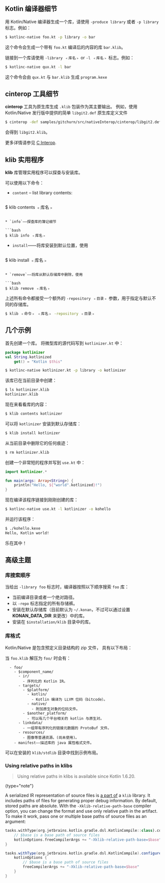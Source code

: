 [//]: # (title: Kotlin/Native 库)

## Kotlin 编译器细节

用 Kotlin/Native 编译器生成一个库，请使用 `-produce library` 或者 `-p library` 标志。例如：

```bash
$ kotlinc-native foo.kt -p library -o bar
```

这个命令会生成一个带有 `foo.kt` 编译后的内容的库 `bar.klib`。

链接到一个库请使用 `-library ﹤库名﹥` or `-l ﹤库名﹥` 标志。例如：

```bash
$ kotlinc-native qux.kt -l bar
```

这个命令会由 `qux.kt` 与 `bar.klib` 生成 `program.kexe`

## cinterop 工具细节

**cinterop** 工具为原生库生成 `.klib` 包装作为其主要输出。
例如，使用 Kotlin/Native 发行版中提供的简单 `libgit2.def` 原生库定义文件

```bash
$ cinterop -def samples/gitchurn/src/nativeInterop/cinterop/libgit2.def -compiler-option -I/usr/local/include -o libgit2
```

会得到 `libgit2.klib`。

更多详情请参见 [C Interop](native-c-interop.md).

## klib 实用程序

**klib** 库管理实用程序可以探查与安装库。

可以使用以下命令：

* `content` – list library contents:

  ```bash
$ klib contents ﹤库名﹥
  ```

* `info`——探查库的簿记细节

  ```bash
$ klib info ﹤库名﹥
  ```

* `install`——将库安装到默认位置，使用

  ```bash
$ klib install ﹤库名﹥
  ```

* `remove`——将库从默认存储库中删除，使用 

  ```bash
$ klib remove ﹤库名﹥
  ```

上述所有命令都接受一个额外的 `-repository ﹤目录﹥` 参数，用于指定与默认不同的存储库。

```bash
$ klib ﹤命令﹥ ﹤库名﹥ -repository ﹤目录﹥
```

## 几个示例

首先创建一个库。
将微型库的源代码写到 `kotlinizer.kt` 中：

```kotlin
package kotlinizer
val String.kotlinized
    get() = "Kotlin $this"
```

```bash
$ kotlinc-native kotlinizer.kt -p library -o kotlinizer
```

该库已在当前目录中创建：

```bash
$ ls kotlinizer.klib
kotlinizer.klib
```

现在来看看库的内容：

```bash
$ klib contents kotlinizer
```

可以将 `kotlinizer` 安装到默认存储库：

```bash
$ klib install kotlinizer
```

从当前目录中删除它的任何痕迹：

```bash
$ rm kotlinizer.klib
```

创建一个非常短的程序并写到 `use.kt` 中：

```kotlin
import kotlinizer.*

fun main(args: Array<String>) {
    println("Hello, ${"world".kotlinized}!")
}
```

现在编译该程序链接到刚刚创建的库：

```bash
$ kotlinc-native use.kt -l kotlinizer -o kohello
```

并运行该程序：

```bash
$ ./kohello.kexe
Hello, Kotlin world!
```

乐在其中！

## 高级主题

### 库搜索顺序

当给出  `-library foo` 标志时，编译器按照以下顺序搜索 `foo` 库：

* 当前编译目录或者一个绝对路径。
* 以 `-repo` 标志指定的所有存储裤。
* 安装在默认存储库（目前默认为 `~/.konan`，不过可以通过设置 **KONAN_DATA_DIR** 来更改）中的库。
* 安装在 `$installation/klib` 目录中的库。

### 库格式

Kotlin/Native 是包含预定义目录结构的 zip 文件，
具有以下布局：

当 `foo.klib` 解压为 `foo/` 时会有：

```text
  - foo/
    - $component_name/
      - ir/
        - 序列化的 Kotlin IR。
      - targets/
        - $platform/
          - kotlin/
            - Kotlin 编译为 LLVM 位码（bitcode）。
          - native/
            - 附加原生对象的位码文件。
        - $another_platform/
          - 可以有几个平台相关的 kotlin 与原生对。
      - linkdata/
        - 一组带有序列化的链接元数据的 ProtoBuf 文件。
      - resources/
        - 图像等普通资源。(尚未使用)。
    - manifest——描述库的 java 属性格式文件。
```

可以在安装的 `klib/stdlib` 目录中找到示例布局。

### Using relative paths in klibs

> Using relative paths in klibs is available since Kotlin 1.6.20.
> 
{type="note"}

A serialized IR representation of source files is [a part of](#库格式) a `klib` library. It includes paths of 
files for generating proper debug information. By default, stored paths are absolute.
With the `-Xklib-relative-path-base` compiler option, you can change the format and use only relative path in the 
artifact. To make it work, pass one or multiple base paths of source files as an argument:

<tabs group="build-script">
<tab title="Kotlin" group-key="kotlin">

```kotlin
tasks.withType(org.jetbrains.kotlin.gradle.dsl.KotlinCompile::class).configureEach {
    // $base is a base path of source files
    kotlinOptions.freeCompilerArgs += "-Xklib-relative-path-base=$base"
}
```

</tab>
<tab title="Groovy" group-key="groovy">

```groovy
tasks.withType(org.jetbrains.kotlin.gradle.dsl.KotlinCompile).configureEach {
    kotlinOptions {
        // $base is a base path of source files
        freeCompilerArgs += "-Xklib-relative-path-base=$base"
    }
}
``` 

</tab>
</tabs>